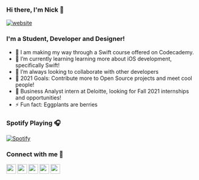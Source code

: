 ### Hi there, I'm Nick 👋

[![website](https://img.shields.io/website?down_color=lightgrey&down_message=down&label=nickng.tech&style=for-the-badge&up_color=brightgreen&up_message=up&url=https%3A%2F%2Fnickng.tech)](https://nickng.tech)

### I'm a Student, Developer and Designer!

- 🔭 I am making my way through a Swift course offered on Codecademy.
- 🌱 I’m currently learning learning more about iOS development, specifically Swift!
- 👯 I’m always looking to collaborate with other developers 
- 🥅 2021 Goals: Contribute more to Open Source projects and meet cool people!
- 🏦 Business Analyst intern at Deloitte, looking for Fall 2021 internships and opportunities!
- ⚡ Fun fact: Eggplants are berries

### Spotify Playing 🎧

[![Spotify](https://githubreadme-sigma.vercel.app/api/spotify)](https://open.spotify.com/user/nick.ng9)


### Connect with me 🤝
[<img src="https://img.shields.io/badge/LinkedIn-2867B2?style=flat-square&logo=linkedin&labelColor=2867B2" height="25" />](https://www.linkedin.com/in/nicholas-ng1) [<img src="https://img.shields.io/badge/Email-BB001B?style=flat-square&logo=gmail&labelColor=BB001B&logoColor=white" height="25" />](n25ng@uwaterloo.ca) [<img src="https://img.shields.io/badge/Devpost-0d788c?style=flat-square&logo=dev.to&labelColor=0d788c&logoColor=white" height="25" />](https://devpost.com/nickng9) [<img src="https://img.shields.io/badge/Instagram-dd2a7b?style=flat-square&logo=instagram&labelColor=dd2a7b&logoColor=white" height="25" />](https://www.instagram.com/nick.ng9/) [<img src="https://img.shields.io/badge/Facebook-4267B2?style=flat-square&logo=facebook&labelColor=4267B2&logoColor=white" height="25" />](https://www.facebook.com/nick.michael.5680/)

<br />


